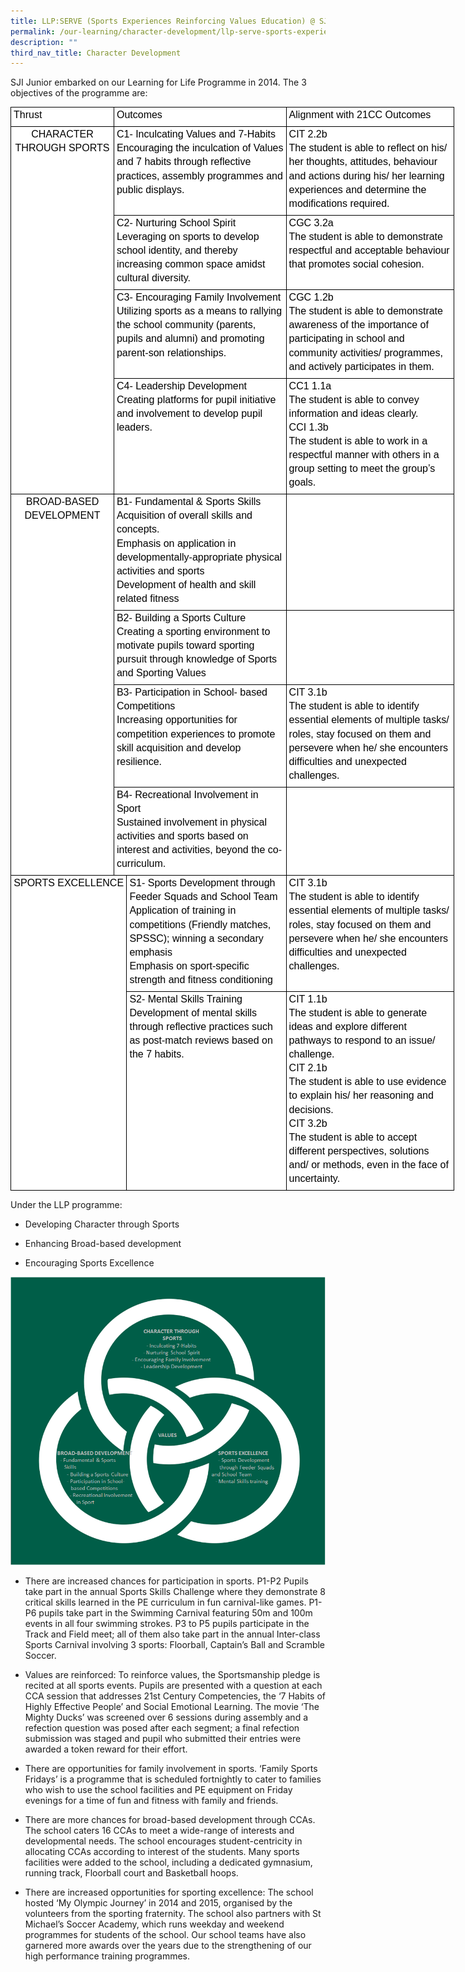 ```yaml
---
title: LLP:SERVE (Sports Experiences Reinforcing Values Education) @ SJI Junior
permalink: /our-learning/character-development/llp-serve-sports-experiences-reinforcing-values-education-at-sji/
description: ""
third_nav_title: Character Development
---
```

SJI Junior embarked on our Learning for Life Programme in 2014. The 3 objectives of the programme are:

<table class="ive_eobj_center" style="margin: auto; outline: 0px; padding: 0px; clear: both; border-collapse: collapse; color: rgb(0, 0, 0); font-family: &quot;PT Sans&quot;, sans-serif; font-size: 16px; font-style: normal; font-variant-ligatures: normal; font-variant-caps: normal; font-weight: 400; letter-spacing: normal; orphans: 2; text-align: left; text-transform: none; white-space: normal; widows: 2; word-spacing: 0px; -webkit-text-stroke-width: 0px; background-color: rgb(255, 255, 255); text-decoration-thickness: initial; text-decoration-style: initial; text-decoration-color: initial; border: none; width: 709.5px;"><colgroup style="margin: 0px; outline: 0px; padding: 0px;"><col width="172" style="margin: 0px; outline: 0px; padding: 0px;"><col width="24" style="margin: 0px; outline: 0px; padding: 0px;"><col width="281" style="margin: 0px; outline: 0px; padding: 0px;"><col width="126" style="margin: 0px; outline: 0px; padding: 0px;"></colgroup><tbody style="margin: 0px; outline: 0px; padding: 0px;"><tr style="margin: 0px; outline: 0px; padding: 0px; height: 0px;"><td style="margin: 0px; outline: 0px; padding: 1px 4px 7px; border: 1px solid rgb(0, 0, 0); vertical-align: top;"><p dir="ltr" style="margin: 0pt 0px; outline: 0px; padding: 0px; line-height: 1.38; color: rgb(0, 0, 0); font-family: &quot;PT Sans&quot;, sans-serif; font-size: 16px;"><font style="margin: 0px; outline: 0px; padding: 0px;"><span style="margin: 0px; outline: 0px; padding: 0px; color: rgb(0, 0, 0); vertical-align: baseline; white-space: pre-wrap;">Thrust</span></font></p></td><td colspan="2" style="margin: 0px; outline: 0px; padding: 1px 4px 7px; border: 1px solid rgb(0, 0, 0); vertical-align: top;"><p dir="ltr" style="margin: 0pt 0px; outline: 0px; padding: 0px; line-height: 1.38; color: rgb(0, 0, 0); font-family: &quot;PT Sans&quot;, sans-serif; font-size: 16px;"><font style="margin: 0px; outline: 0px; padding: 0px;"><span style="margin: 0px; outline: 0px; padding: 0px; color: rgb(0, 0, 0); vertical-align: baseline; white-space: pre-wrap;">Outcomes</span></font></p></td><td style="margin: 0px; outline: 0px; padding: 1px 4px 7px; border: 1px solid rgb(0, 0, 0); vertical-align: top; width: 292px;"><p dir="ltr" style="margin: 0pt 0px; outline: 0px; padding: 0px; line-height: 1.38; color: rgb(0, 0, 0); font-family: &quot;PT Sans&quot;, sans-serif; font-size: 16px;"><font style="margin: 0px; outline: 0px; padding: 0px;"><span style="margin: 0px; outline: 0px; padding: 0px; color: rgb(0, 0, 0); vertical-align: baseline; white-space: pre-wrap;">Alignment with 21CC Outcomes</span></font></p></td></tr><tr style="margin: 0px; outline: 0px; padding: 0px; height: 0px;"><td rowspan="4" style="margin: 0px; outline: 0px; padding: 1px 4px 7px; border: 1px solid rgb(0, 0, 0); vertical-align: top;"><p dir="ltr" style="margin: 0pt 0px; outline: 0px; padding: 0px; line-height: 1.38; color: rgb(0, 0, 0); font-family: &quot;PT Sans&quot;, sans-serif; font-size: 16px; text-align: center;"><font style="margin: 0px; outline: 0px; padding: 0px;"><span style="margin: 0px; outline: 0px; padding: 0px; color: rgb(0, 0, 0); vertical-align: baseline; white-space: pre-wrap;">CHARACTER THROUGH SPORTS</span></font></p><p dir="ltr" style="margin: 0pt 0px; outline: 0px; padding: 0px; line-height: 1.38; color: rgb(0, 0, 0); font-family: &quot;PT Sans&quot;, sans-serif; font-size: 16px; text-align: center;"><font style="margin: 0px; outline: 0px; padding: 0px;"><span style="margin: 0px; outline: 0px; padding: 0px; color: rgb(0, 0, 0); vertical-align: baseline; white-space: pre-wrap;"></span></font></p></td><td colspan="2" style="margin: 0px; outline: 0px; padding: 1px 4px 7px; border: 1px solid rgb(0, 0, 0); vertical-align: top;"><p dir="ltr" style="margin: 0pt 0px; outline: 0px; padding: 0px; line-height: 1.38; color: rgb(0, 0, 0); font-family: &quot;PT Sans&quot;, sans-serif; font-size: 16px;"><font style="margin: 0px; outline: 0px; padding: 0px;"><span style="margin: 0px; outline: 0px; padding: 0px; color: rgb(0, 0, 0); vertical-align: baseline; white-space: pre-wrap;">C1- Inculcating Values and 7-Habits</span></font></p><p dir="ltr" style="margin: 0pt 0px; outline: 0px; padding: 0px; line-height: 1.38; color: rgb(0, 0, 0); font-family: &quot;PT Sans&quot;, sans-serif; font-size: 16px;"><font style="margin: 0px; outline: 0px; padding: 0px;"><span style="margin: 0px; outline: 0px; padding: 0px; color: rgb(0, 0, 0); vertical-align: baseline; white-space: pre-wrap;">Encouraging the inculcation of Values and 7 habits through reflective practices, assembly programmes and public displays.</span></font></p></td><td style="margin: 0px; outline: 0px; padding: 1px 4px 7px; border: 1px solid rgb(0, 0, 0); vertical-align: top;"><p dir="ltr" style="margin: 0pt 0px; outline: 0px; padding: 0px; line-height: 1.38; color: rgb(0, 0, 0); font-family: &quot;PT Sans&quot;, sans-serif; font-size: 16px;"><font style="margin: 0px; outline: 0px; padding: 0px;"><span style="margin: 0px; outline: 0px; padding: 0px; color: rgb(0, 0, 0); vertical-align: baseline; white-space: pre-wrap;">CIT 2.2b</span></font></p><p dir="ltr" style="margin: 0pt 0px; outline: 0px; padding: 0px; line-height: 1.38; color: rgb(0, 0, 0); font-family: &quot;PT Sans&quot;, sans-serif; font-size: 16px;"><font style="margin: 0px; outline: 0px; padding: 0px;"><span style="margin: 0px; outline: 0px; padding: 0px; color: rgb(0, 0, 0); vertical-align: baseline; white-space: pre-wrap;">The student is able to reflect on his/ her thoughts, attitudes, behaviour and actions during his/ her learning experiences and determine the modifications required.</span></font></p></td></tr><tr style="margin: 0px; outline: 0px; padding: 0px; height: 0px;"><td colspan="2" style="margin: 0px; outline: 0px; padding: 1px 4px 7px; border: 1px solid rgb(0, 0, 0); vertical-align: top;"><p dir="ltr" style="margin: 0pt 0px; outline: 0px; padding: 0px; line-height: 1.38; color: rgb(0, 0, 0); font-family: &quot;PT Sans&quot;, sans-serif; font-size: 16px;"><font style="margin: 0px; outline: 0px; padding: 0px;"><span style="margin: 0px; outline: 0px; padding: 0px; color: rgb(0, 0, 0); vertical-align: baseline; white-space: pre-wrap;">C2- Nurturing School Spirit</span></font></p><p dir="ltr" style="margin: 0pt 0px; outline: 0px; padding: 0px; line-height: 1.38; color: rgb(0, 0, 0); font-family: &quot;PT Sans&quot;, sans-serif; font-size: 16px;"><font style="margin: 0px; outline: 0px; padding: 0px;"><span style="margin: 0px; outline: 0px; padding: 0px; color: rgb(0, 0, 0); vertical-align: baseline; white-space: pre-wrap;">Leveraging on sports to develop school identity, and thereby increasing common space amidst cultural diversity.</span></font></p></td><td style="margin: 0px; outline: 0px; padding: 1px 4px 7px; border: 1px solid rgb(0, 0, 0); vertical-align: top;"><p dir="ltr" style="margin: 0pt 0px; outline: 0px; padding: 0px; line-height: 1.38; color: rgb(0, 0, 0); font-family: &quot;PT Sans&quot;, sans-serif; font-size: 16px;"><font style="margin: 0px; outline: 0px; padding: 0px;"><span style="margin: 0px; outline: 0px; padding: 0px; color: rgb(0, 0, 0); vertical-align: baseline; white-space: pre-wrap;">CGC 3.2a</span></font></p><p dir="ltr" style="margin: 0pt 0px; outline: 0px; padding: 0px; line-height: 1.38; color: rgb(0, 0, 0); font-family: &quot;PT Sans&quot;, sans-serif; font-size: 16px;"><font style="margin: 0px; outline: 0px; padding: 0px;"><span style="margin: 0px; outline: 0px; padding: 0px; color: rgb(0, 0, 0); vertical-align: baseline; white-space: pre-wrap;">The student is able to demonstrate respectful and acceptable behaviour that promotes social cohesion.</span></font></p></td></tr><tr style="margin: 0px; outline: 0px; padding: 0px; height: 0px;"><td colspan="2" style="margin: 0px; outline: 0px; padding: 1px 4px 7px; border: 1px solid rgb(0, 0, 0); vertical-align: top;"><p dir="ltr" style="margin: 0pt 0px; outline: 0px; padding: 0px; line-height: 1.38; color: rgb(0, 0, 0); font-family: &quot;PT Sans&quot;, sans-serif; font-size: 16px;"><font style="margin: 0px; outline: 0px; padding: 0px;"><span style="margin: 0px; outline: 0px; padding: 0px; color: rgb(0, 0, 0); vertical-align: baseline; white-space: pre-wrap;">C3- Encouraging Family Involvement</span></font></p><p dir="ltr" style="margin: 0pt 0px; outline: 0px; padding: 0px; line-height: 1.38; color: rgb(0, 0, 0); font-family: &quot;PT Sans&quot;, sans-serif; font-size: 16px;"><font style="margin: 0px; outline: 0px; padding: 0px;"><span style="margin: 0px; outline: 0px; padding: 0px; color: rgb(0, 0, 0); vertical-align: baseline; white-space: pre-wrap;">Utilizing sports as a means to rallying the school community (parents, pupils and alumni) and promoting parent-son relationships.</span></font></p></td><td style="margin: 0px; outline: 0px; padding: 1px 4px 7px; border: 1px solid rgb(0, 0, 0); vertical-align: top;"><p dir="ltr" style="margin: 0pt 0px; outline: 0px; padding: 0px; line-height: 1.38; color: rgb(0, 0, 0); font-family: &quot;PT Sans&quot;, sans-serif; font-size: 16px;"><font style="margin: 0px; outline: 0px; padding: 0px;"><span style="margin: 0px; outline: 0px; padding: 0px; color: rgb(0, 0, 0); vertical-align: baseline; white-space: pre-wrap;">CGC 1.2b</span></font></p><p dir="ltr" style="margin: 0pt 0px; outline: 0px; padding: 0px; line-height: 1.38; color: rgb(0, 0, 0); font-family: &quot;PT Sans&quot;, sans-serif; font-size: 16px;"><font style="margin: 0px; outline: 0px; padding: 0px;"><span style="margin: 0px; outline: 0px; padding: 0px; color: rgb(0, 0, 0); vertical-align: baseline; white-space: pre-wrap;">The student is able to demonstrate awareness of the importance of participating in school and community activities/ programmes, and actively participates in them.</span></font></p></td></tr><tr style="margin: 0px; outline: 0px; padding: 0px; height: 0px;"><td colspan="2" style="margin: 0px; outline: 0px; padding: 1px 4px 7px; border: 1px solid rgb(0, 0, 0); vertical-align: top;"><p dir="ltr" style="margin: 0pt 0px; outline: 0px; padding: 0px; line-height: 1.38; color: rgb(0, 0, 0); font-family: &quot;PT Sans&quot;, sans-serif; font-size: 16px;"><font style="margin: 0px; outline: 0px; padding: 0px;"><span style="margin: 0px; outline: 0px; padding: 0px; color: rgb(0, 0, 0); vertical-align: baseline; white-space: pre-wrap;">C4- Leadership Development</span></font></p><p dir="ltr" style="margin: 0pt 0px; outline: 0px; padding: 0px; line-height: 1.38; color: rgb(0, 0, 0); font-family: &quot;PT Sans&quot;, sans-serif; font-size: 16px;"><font style="margin: 0px; outline: 0px; padding: 0px;"><span style="margin: 0px; outline: 0px; padding: 0px; color: rgb(0, 0, 0); vertical-align: baseline; white-space: pre-wrap;">Creating platforms for pupil initiative and involvement to develop pupil leaders.</span></font></p></td><td style="margin: 0px; outline: 0px; padding: 1px 4px 7px; border: 1px solid rgb(0, 0, 0); vertical-align: top;"><p dir="ltr" style="margin: 0pt 0px; outline: 0px; padding: 0px; line-height: 1.38; color: rgb(0, 0, 0); font-family: &quot;PT Sans&quot;, sans-serif; font-size: 16px;"><font style="margin: 0px; outline: 0px; padding: 0px;"><span style="margin: 0px; outline: 0px; padding: 0px; color: rgb(0, 0, 0); vertical-align: baseline; white-space: pre-wrap;">CC1 1.1a</span></font></p><p dir="ltr" style="margin: 0pt 0px; outline: 0px; padding: 0px; line-height: 1.38; color: rgb(0, 0, 0); font-family: &quot;PT Sans&quot;, sans-serif; font-size: 16px;"><font style="margin: 0px; outline: 0px; padding: 0px;"><span style="margin: 0px; outline: 0px; padding: 0px; color: rgb(0, 0, 0); vertical-align: baseline; white-space: pre-wrap;">The student is able to convey information and ideas clearly.</span></font></p><p dir="ltr" style="margin: 0pt 0px; outline: 0px; padding: 0px; line-height: 1.38; color: rgb(0, 0, 0); font-family: &quot;PT Sans&quot;, sans-serif; font-size: 16px;"><font style="margin: 0px; outline: 0px; padding: 0px;"><span style="margin: 0px; outline: 0px; padding: 0px; color: rgb(0, 0, 0); vertical-align: baseline; white-space: pre-wrap;"></span><span style="margin: 0px; outline: 0px; padding: 0px; color: rgb(0, 0, 0); vertical-align: baseline; white-space: pre-wrap;">CCI 1.3b</span></font></p><p dir="ltr" style="margin: 0pt 0px; outline: 0px; padding: 0px; line-height: 1.38; color: rgb(0, 0, 0); font-family: &quot;PT Sans&quot;, sans-serif; font-size: 16px;"><font style="margin: 0px; outline: 0px; padding: 0px;"><span style="margin: 0px; outline: 0px; padding: 0px; color: rgb(0, 0, 0); vertical-align: baseline; white-space: pre-wrap;">The student is able to work in a respectful manner with others in a group setting to meet the group’s goals.</span></font></p></td></tr><tr style="margin: 0px; outline: 0px; padding: 0px; height: 0px;"><td rowspan="4" style="margin: 0px; outline: 0px; padding: 1px 4px 7px; border: 1px solid rgb(0, 0, 0); vertical-align: top;"><p dir="ltr" style="margin: 0pt 0px; outline: 0px; padding: 0px; line-height: 1.38; color: rgb(0, 0, 0); font-family: &quot;PT Sans&quot;, sans-serif; font-size: 16px; text-align: center;"><font style="margin: 0px; outline: 0px; padding: 0px;"><span style="margin: 0px; outline: 0px; padding: 0px; color: rgb(0, 0, 0); vertical-align: baseline; white-space: pre-wrap;">BROAD-BASED DEVELOPMENT</span></font></p><p dir="ltr" style="margin: 0pt 0px; outline: 0px; padding: 0px; line-height: 1.38; color: rgb(0, 0, 0); font-family: &quot;PT Sans&quot;, sans-serif; font-size: 16px; text-align: center;"><font style="margin: 0px; outline: 0px; padding: 0px;"><span style="margin: 0px; outline: 0px; padding: 0px; color: rgb(0, 0, 0); vertical-align: baseline; white-space: pre-wrap;"></span></font></p></td><td colspan="2" style="margin: 0px; outline: 0px; padding: 1px 4px 7px; border: 1px solid rgb(0, 0, 0); vertical-align: top;"><p dir="ltr" style="margin: 0pt 0px; outline: 0px; padding: 0px; line-height: 1.38; color: rgb(0, 0, 0); font-family: &quot;PT Sans&quot;, sans-serif; font-size: 16px;"><font style="margin: 0px; outline: 0px; padding: 0px;"><span style="margin: 0px; outline: 0px; padding: 0px; color: rgb(0, 0, 0); vertical-align: baseline; white-space: pre-wrap;">B1- Fundamental &amp; Sports Skills</span></font></p><p dir="ltr" style="margin: 0pt 0px; outline: 0px; padding: 0px; line-height: 1.38; color: rgb(0, 0, 0); font-family: &quot;PT Sans&quot;, sans-serif; font-size: 16px;"><font style="margin: 0px; outline: 0px; padding: 0px;"><span style="margin: 0px; outline: 0px; padding: 0px; color: rgb(0, 0, 0); vertical-align: baseline; white-space: pre-wrap;">Acquisition of overall skills and concepts.</span></font></p><p dir="ltr" style="margin: 0pt 0px; outline: 0px; padding: 0px; line-height: 1.38; color: rgb(0, 0, 0); font-family: &quot;PT Sans&quot;, sans-serif; font-size: 16px;"><font style="margin: 0px; outline: 0px; padding: 0px;"><span style="margin: 0px; outline: 0px; padding: 0px; color: rgb(0, 0, 0); vertical-align: baseline; white-space: pre-wrap;">Emphasis on application in developmentally-appropriate physical activities and sports</span></font></p><p dir="ltr" style="margin: 0pt 0px; outline: 0px; padding: 0px; line-height: 1.38; color: rgb(0, 0, 0); font-family: &quot;PT Sans&quot;, sans-serif; font-size: 16px;"><font style="margin: 0px; outline: 0px; padding: 0px;"><span style="margin: 0px; outline: 0px; padding: 0px; color: rgb(0, 0, 0); vertical-align: baseline; white-space: pre-wrap;">Development of health and skill related fitness</span></font></p></td><td style="margin: 0px; outline: 0px; padding: 1px 4px 7px; border: 1px solid rgb(0, 0, 0); vertical-align: top;"><p dir="ltr" style="margin: 0pt 0px; outline: 0px; padding: 0px; line-height: 1.38; color: rgb(0, 0, 0); font-family: &quot;PT Sans&quot;, sans-serif; font-size: 16px;"><font style="margin: 0px; outline: 0px; padding: 0px;"><span style="margin: 0px; outline: 0px; padding: 0px; color: rgb(0, 0, 0); vertical-align: baseline; white-space: pre-wrap;"></span></font></p></td></tr><tr style="margin: 0px; outline: 0px; padding: 0px; height: 0px;"><td colspan="2" style="margin: 0px; outline: 0px; padding: 1px 4px 7px; border: 1px solid rgb(0, 0, 0); vertical-align: top;"><p dir="ltr" style="margin: 0pt 0px; outline: 0px; padding: 0px; line-height: 1.38; color: rgb(0, 0, 0); font-family: &quot;PT Sans&quot;, sans-serif; font-size: 16px;"><font style="margin: 0px; outline: 0px; padding: 0px;"><span style="margin: 0px; outline: 0px; padding: 0px; color: rgb(0, 0, 0); vertical-align: baseline; white-space: pre-wrap;">B2- Building a Sports Culture</span></font></p><p dir="ltr" style="margin: 0pt 0px; outline: 0px; padding: 0px; line-height: 1.38; color: rgb(0, 0, 0); font-family: &quot;PT Sans&quot;, sans-serif; font-size: 16px;"><font style="margin: 0px; outline: 0px; padding: 0px;"><span style="margin: 0px; outline: 0px; padding: 0px; color: rgb(0, 0, 0); vertical-align: baseline; white-space: pre-wrap;">Creating a sporting environment to motivate pupils toward sporting pursuit through knowledge of Sports and Sporting Values</span></font></p></td><td style="margin: 0px; outline: 0px; padding: 1px 4px 7px; border: 1px solid rgb(0, 0, 0); vertical-align: top;"><p dir="ltr" style="margin: 0pt 0px; outline: 0px; padding: 0px; line-height: 1.38; color: rgb(0, 0, 0); font-family: &quot;PT Sans&quot;, sans-serif; font-size: 16px;"><font style="margin: 0px; outline: 0px; padding: 0px;"><span style="margin: 0px; outline: 0px; padding: 0px; color: rgb(0, 0, 0); vertical-align: baseline; white-space: pre-wrap;"></span></font></p></td></tr><tr style="margin: 0px; outline: 0px; padding: 0px; height: 0px;"><td colspan="2" style="margin: 0px; outline: 0px; padding: 1px 4px 7px; border: 1px solid rgb(0, 0, 0); vertical-align: top;"><p dir="ltr" style="margin: 0pt 0px; outline: 0px; padding: 0px; line-height: 1.38; color: rgb(0, 0, 0); font-family: &quot;PT Sans&quot;, sans-serif; font-size: 16px;"><font style="margin: 0px; outline: 0px; padding: 0px;"><span style="margin: 0px; outline: 0px; padding: 0px; color: rgb(0, 0, 0); vertical-align: baseline; white-space: pre-wrap;">B3- Participation in School- based Competitions</span></font></p><p dir="ltr" style="margin: 0pt 0px; outline: 0px; padding: 0px; line-height: 1.38; color: rgb(0, 0, 0); font-family: &quot;PT Sans&quot;, sans-serif; font-size: 16px;"><font style="margin: 0px; outline: 0px; padding: 0px;"><span style="margin: 0px; outline: 0px; padding: 0px; color: rgb(0, 0, 0); vertical-align: baseline; white-space: pre-wrap;">Increasing opportunities for competition experiences to promote skill acquisition and develop resilience.</span></font></p><p dir="ltr" style="margin: 0pt 0px; outline: 0px; padding: 0px; line-height: 1.38; color: rgb(0, 0, 0); font-family: &quot;PT Sans&quot;, sans-serif; font-size: 16px;"><font style="margin: 0px; outline: 0px; padding: 0px;"><span style="margin: 0px; outline: 0px; padding: 0px; color: rgb(0, 0, 0); vertical-align: baseline; white-space: pre-wrap;"></span></font></p></td><td style="margin: 0px; outline: 0px; padding: 1px 4px 7px; border: 1px solid rgb(0, 0, 0); vertical-align: top;"><p dir="ltr" style="margin: 0pt 0px; outline: 0px; padding: 0px; line-height: 1.38; color: rgb(0, 0, 0); font-family: &quot;PT Sans&quot;, sans-serif; font-size: 16px;"><font style="margin: 0px; outline: 0px; padding: 0px;"><span style="margin: 0px; outline: 0px; padding: 0px; color: rgb(0, 0, 0); vertical-align: baseline; white-space: pre-wrap;">CIT 3.1b</span></font></p><p dir="ltr" style="margin: 0pt 0px; outline: 0px; padding: 0px; line-height: 1.38; color: rgb(0, 0, 0); font-family: &quot;PT Sans&quot;, sans-serif; font-size: 16px;"><font style="margin: 0px; outline: 0px; padding: 0px;"><span style="margin: 0px; outline: 0px; padding: 0px; color: rgb(0, 0, 0); vertical-align: baseline; white-space: pre-wrap;">The student is able to identify essential elements of multiple tasks/ roles, stay focused on them and persevere when he/ she encounters difficulties and unexpected challenges.</span></font></p></td></tr><tr style="margin: 0px; outline: 0px; padding: 0px; height: 0px;"><td colspan="2" style="margin: 0px; outline: 0px; padding: 1px 4px 7px; border: 1px solid rgb(0, 0, 0); vertical-align: top;"><p dir="ltr" style="margin: 0pt 0px; outline: 0px; padding: 0px; line-height: 1.38; color: rgb(0, 0, 0); font-family: &quot;PT Sans&quot;, sans-serif; font-size: 16px;"><font style="margin: 0px; outline: 0px; padding: 0px;"><span style="margin: 0px; outline: 0px; padding: 0px; color: rgb(0, 0, 0); vertical-align: baseline; white-space: pre-wrap;">B4- Recreational Involvement in Sport</span></font></p><p dir="ltr" style="margin: 0pt 0px; outline: 0px; padding: 0px; line-height: 1.38; color: rgb(0, 0, 0); font-family: &quot;PT Sans&quot;, sans-serif; font-size: 16px;"><font style="margin: 0px; outline: 0px; padding: 0px;"><span style="margin: 0px; outline: 0px; padding: 0px; color: rgb(0, 0, 0); vertical-align: baseline; white-space: pre-wrap;">Sustained involvement in physical activities and sports based on interest and activities, beyond the co-curriculum.</span></font></p><p dir="ltr" style="margin: 0pt 0px; outline: 0px; padding: 0px; line-height: 1.38; color: rgb(0, 0, 0); font-family: &quot;PT Sans&quot;, sans-serif; font-size: 16px;"><font style="margin: 0px; outline: 0px; padding: 0px;"><span style="margin: 0px; outline: 0px; padding: 0px; color: rgb(0, 0, 0); vertical-align: baseline; white-space: pre-wrap;"></span></font></p></td><td style="margin: 0px; outline: 0px; padding: 1px 4px 7px; border: 1px solid rgb(0, 0, 0); vertical-align: top;"><p dir="ltr" style="margin: 0pt 0px; outline: 0px; padding: 0px; line-height: 1.38; color: rgb(0, 0, 0); font-family: &quot;PT Sans&quot;, sans-serif; font-size: 16px;"><font style="margin: 0px; outline: 0px; padding: 0px;"><span style="margin: 0px; outline: 0px; padding: 0px; color: rgb(0, 0, 0); vertical-align: baseline; white-space: pre-wrap;"></span></font></p></td></tr><tr style="margin: 0px; outline: 0px; padding: 0px; height: 0px;"><td colspan="2" rowspan="2" style="margin: 0px; outline: 0px; padding: 1px 4px 7px; border: 1px solid rgb(0, 0, 0); vertical-align: top;"><p dir="ltr" style="margin: 0pt 0px; outline: 0px; padding: 0px; line-height: 1.38; color: rgb(0, 0, 0); font-family: &quot;PT Sans&quot;, sans-serif; font-size: 16px; text-align: center;"><font style="margin: 0px; outline: 0px; padding: 0px;"><span style="margin: 0px; outline: 0px; padding: 0px; color: rgb(0, 0, 0); vertical-align: baseline; white-space: pre-wrap;">SPORTS EXCELLENCE</span></font></p></td><td style="margin: 0px; outline: 0px; padding: 1px 4px 7px; border: 1px solid rgb(0, 0, 0); vertical-align: top;"><p dir="ltr" style="margin: 0pt 0px; outline: 0px; padding: 0px; line-height: 1.38; color: rgb(0, 0, 0); font-family: &quot;PT Sans&quot;, sans-serif; font-size: 16px;"><font style="margin: 0px; outline: 0px; padding: 0px;"><span style="margin: 0px; outline: 0px; padding: 0px; color: rgb(0, 0, 0); vertical-align: baseline; white-space: pre-wrap;">S1- Sports Development through Feeder Squads and School Team</span></font></p><p dir="ltr" style="margin: 0pt 0px; outline: 0px; padding: 0px; line-height: 1.38; color: rgb(0, 0, 0); font-family: &quot;PT Sans&quot;, sans-serif; font-size: 16px;"><font style="margin: 0px; outline: 0px; padding: 0px;"><span style="margin: 0px; outline: 0px; padding: 0px; color: rgb(0, 0, 0); vertical-align: baseline; white-space: pre-wrap;">Application of training in competitions (Friendly matches, SPSSC); winning a secondary emphasis</span></font></p><p dir="ltr" style="margin: 0pt 0px; outline: 0px; padding: 0px; line-height: 1.38; color: rgb(0, 0, 0); font-family: &quot;PT Sans&quot;, sans-serif; font-size: 16px;"><font style="margin: 0px; outline: 0px; padding: 0px;"><span style="margin: 0px; outline: 0px; padding: 0px; color: rgb(0, 0, 0); vertical-align: baseline; white-space: pre-wrap;">Emphasis on sport-specific strength and fitness conditioning</span></font></p><p dir="ltr" style="margin: 0pt 0px; outline: 0px; padding: 0px; line-height: 1.38; color: rgb(0, 0, 0); font-family: &quot;PT Sans&quot;, sans-serif; font-size: 16px;"><font style="margin: 0px; outline: 0px; padding: 0px;"><span style="margin: 0px; outline: 0px; padding: 0px; color: rgb(0, 0, 0); vertical-align: baseline; white-space: pre-wrap;"></span></font></p></td><td style="margin: 0px; outline: 0px; padding: 1px 4px 7px; border: 1px solid rgb(0, 0, 0); vertical-align: top;"><p dir="ltr" style="margin: 0pt 0px; outline: 0px; padding: 0px; line-height: 1.38; color: rgb(0, 0, 0); font-family: &quot;PT Sans&quot;, sans-serif; font-size: 16px;"><font style="margin: 0px; outline: 0px; padding: 0px;"><span style="margin: 0px; outline: 0px; padding: 0px; color: rgb(0, 0, 0); vertical-align: baseline; white-space: pre-wrap;">CIT 3.1b</span></font></p><p dir="ltr" style="margin: 0pt 0px; outline: 0px; padding: 0px; line-height: 1.38; color: rgb(0, 0, 0); font-family: &quot;PT Sans&quot;, sans-serif; font-size: 16px;"><font style="margin: 0px; outline: 0px; padding: 0px;"><span style="margin: 0px; outline: 0px; padding: 0px; color: rgb(0, 0, 0); vertical-align: baseline; white-space: pre-wrap;">The student is able to identify essential elements of multiple tasks/ roles, stay focused on them and persevere when he/ she encounters difficulties and unexpected challenges.</span></font></p><p dir="ltr" style="margin: 0pt 0px; outline: 0px; padding: 0px; line-height: 1.38; color: rgb(0, 0, 0); font-family: &quot;PT Sans&quot;, sans-serif; font-size: 16px;"><font style="margin: 0px; outline: 0px; padding: 0px;"><span style="margin: 0px; outline: 0px; padding: 0px; color: rgb(0, 0, 0); vertical-align: baseline; white-space: pre-wrap;"></span></font></p><p dir="ltr" style="margin: 0pt 0px; outline: 0px; padding: 0px; line-height: 1.38; color: rgb(0, 0, 0); font-family: &quot;PT Sans&quot;, sans-serif; font-size: 16px;"><font style="margin: 0px; outline: 0px; padding: 0px;"><span style="margin: 0px; outline: 0px; padding: 0px; color: rgb(0, 0, 0); vertical-align: baseline; white-space: pre-wrap;"></span></font></p></td></tr><tr style="margin: 0px; outline: 0px; padding: 0px; height: 0px;"><td style="margin: 0px; outline: 0px; padding: 1px 4px 7px; border: 1px solid rgb(0, 0, 0); vertical-align: top;"><p dir="ltr" style="margin: 0pt 0px; outline: 0px; padding: 0px; line-height: 1.38; color: rgb(0, 0, 0); font-family: &quot;PT Sans&quot;, sans-serif; font-size: 16px;"><font style="margin: 0px; outline: 0px; padding: 0px;"><span style="margin: 0px; outline: 0px; padding: 0px; color: rgb(0, 0, 0); vertical-align: baseline; white-space: pre-wrap;">S2- Mental Skills Training</span></font></p><p dir="ltr" style="margin: 0pt 0px; outline: 0px; padding: 0px; line-height: 1.38; color: rgb(0, 0, 0); font-family: &quot;PT Sans&quot;, sans-serif; font-size: 16px;"><font style="margin: 0px; outline: 0px; padding: 0px;"><span style="margin: 0px; outline: 0px; padding: 0px; color: rgb(0, 0, 0); vertical-align: baseline; white-space: pre-wrap;">Development of mental skills through reflective practices such as post-match reviews based on the 7 habits.</span></font></p><p dir="ltr" style="margin: 0pt 0px; outline: 0px; padding: 0px; line-height: 1.38; color: rgb(0, 0, 0); font-family: &quot;PT Sans&quot;, sans-serif; font-size: 16px;"><font style="margin: 0px; outline: 0px; padding: 0px;"><span style="margin: 0px; outline: 0px; padding: 0px; color: rgb(0, 0, 0); vertical-align: baseline; white-space: pre-wrap;"></span></font></p></td><td style="margin: 0px; outline: 0px; padding: 1px 4px 7px; border: 1px solid rgb(0, 0, 0); vertical-align: top;"><p dir="ltr" style="margin: 0pt 0px; outline: 0px; padding: 0px; line-height: 1.38; color: rgb(0, 0, 0); font-family: &quot;PT Sans&quot;, sans-serif; font-size: 16px;"><font style="margin: 0px; outline: 0px; padding: 0px;"><span style="margin: 0px; outline: 0px; padding: 0px; color: rgb(0, 0, 0); vertical-align: baseline; white-space: pre-wrap;">CIT 1.1b</span></font></p><p dir="ltr" style="margin: 0pt 0px; outline: 0px; padding: 0px; line-height: 1.38; color: rgb(0, 0, 0); font-family: &quot;PT Sans&quot;, sans-serif; font-size: 16px;"><font style="margin: 0px; outline: 0px; padding: 0px;"><span style="margin: 0px; outline: 0px; padding: 0px; color: rgb(0, 0, 0); vertical-align: baseline; white-space: pre-wrap;">The student is able to generate ideas and explore different pathways to respond to an issue/ challenge.</span></font></p><p dir="ltr" style="margin: 0pt 0px; outline: 0px; padding: 0px; line-height: 1.38; color: rgb(0, 0, 0); font-family: &quot;PT Sans&quot;, sans-serif; font-size: 16px;"><font style="margin: 0px; outline: 0px; padding: 0px;"><span style="margin: 0px; outline: 0px; padding: 0px; color: rgb(0, 0, 0); vertical-align: baseline; white-space: pre-wrap;"></span></font></p><p dir="ltr" style="margin: 0pt 0px; outline: 0px; padding: 0px; line-height: 1.38; color: rgb(0, 0, 0); font-family: &quot;PT Sans&quot;, sans-serif; font-size: 16px;"><font style="margin: 0px; outline: 0px; padding: 0px;"><span style="margin: 0px; outline: 0px; padding: 0px; color: rgb(0, 0, 0); vertical-align: baseline; white-space: pre-wrap;">CIT 2.1b</span></font></p><p dir="ltr" style="margin: 0pt 0px; outline: 0px; padding: 0px; line-height: 1.38; color: rgb(0, 0, 0); font-family: &quot;PT Sans&quot;, sans-serif; font-size: 16px;"><font style="margin: 0px; outline: 0px; padding: 0px;"><span style="margin: 0px; outline: 0px; padding: 0px; color: rgb(0, 0, 0); vertical-align: baseline; white-space: pre-wrap;">The student is able to use evidence to explain his/ her reasoning and decisions.</span></font></p><p dir="ltr" style="margin: 0pt 0px; outline: 0px; padding: 0px; line-height: 1.38; color: rgb(0, 0, 0); font-family: &quot;PT Sans&quot;, sans-serif; font-size: 16px;"><font style="margin: 0px; outline: 0px; padding: 0px;"><span style="margin: 0px; outline: 0px; padding: 0px; color: rgb(0, 0, 0); vertical-align: baseline; white-space: pre-wrap;"></span></font></p><p dir="ltr" style="margin: 0pt 0px; outline: 0px; padding: 0px; line-height: 1.38; color: rgb(0, 0, 0); font-family: &quot;PT Sans&quot;, sans-serif; font-size: 16px;"><font style="margin: 0px; outline: 0px; padding: 0px;"><span style="margin: 0px; outline: 0px; padding: 0px; color: rgb(0, 0, 0); vertical-align: baseline; white-space: pre-wrap;">CIT 3.2b</span></font></p><p dir="ltr" style="margin: 0pt 0px; outline: 0px; padding: 0px; line-height: 1.38; color: rgb(0, 0, 0); font-family: &quot;PT Sans&quot;, sans-serif; font-size: 16px;"><font style="margin: 0px; outline: 0px; padding: 0px;"><span style="margin: 0px; outline: 0px; padding: 0px; color: rgb(0, 0, 0); vertical-align: baseline; white-space: pre-wrap;">The student is able to accept different perspectives, solutions and/ or methods, even in the face of uncertainty.</span></font></p></td></tr></tbody></table>

  
Under the LLP programme:

*   Developing Character through Sports
    

*   Enhancing Broad-based development

*   Encouraging Sports Excellence

![](/images/LLP%20Programme.png)  

*   There are increased chances for participation in sports. P1-P2 Pupils take part in the annual Sports Skills Challenge where they demonstrate 8 critical skills learned in the PE curriculum in fun carnival-like games. P1-P6 pupils take part in the Swimming Carnival featuring 50m and 100m events in all four swimming strokes. P3 to P5 pupils participate in the Track and Field meet; all of them also take part in the annual Inter-class Sports Carnival involving 3 sports: Floorball, Captain’s Ball and Scramble Soccer.
    

  

*   Values are reinforced: To reinforce values, the Sportsmanship pledge is recited at all sports events. Pupils are presented with a question at each CCA session that addresses 21st Century Competencies, the ‘7 Habits of Highly Effective People’ and Social Emotional Learning. The movie ‘The Mighty Ducks’ was screened over 6 sessions during assembly and a refection question was posed after each segment; a final refection submission was staged and pupil who submitted their entries were awarded a token reward for their effort.
    

  

*   There are opportunities for family involvement in sports. ‘Family Sports Fridays’ is a programme that is scheduled fortnightly to cater to families who wish to use the school facilities and PE equipment on Friday evenings for a time of fun and fitness with family and friends.
    

  

*   There are more chances for broad-based development through CCAs. The school caters 16 CCAs to meet a wide-range of interests and developmental needs. The school encourages student-centricity in allocating CCAs according to interest of the students. Many sports facilities were added to the school, including a dedicated gymnasium, running track, Floorball court and Basketball hoops.
    

  

*   There are increased opportunities for sporting excellence: The school hosted ‘My Olympic Journey’ in 2014 and 2015, organised by the volunteers from the sporting fraternity. The school also partners with St Michael’s Soccer Academy, which runs weekday and weekend programmes for students of the school. Our school teams have also garnered more awards over the years due to the strengthening of our high performance training programmes.